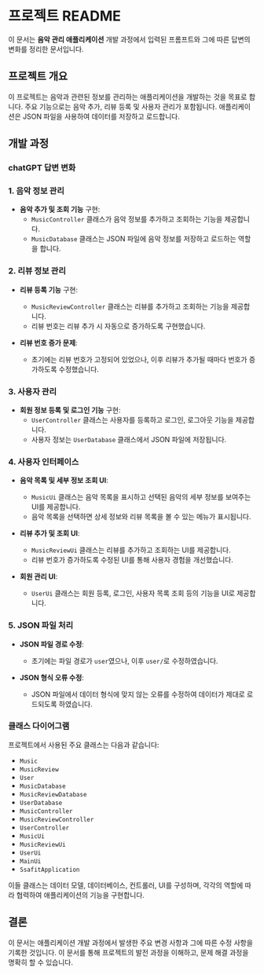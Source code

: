 # 프로젝트 README

이 문서는 **음악 관리 애플리케이션** 개발 과정에서 입력된 프롬프트와 그에 따른 답변의 변화를 정리한 문서입니다.

## 프로젝트 개요

이 프로젝트는 음악과 관련된 정보를 관리하는 애플리케이션을 개발하는 것을 목표로 합니다. 주요 기능으로는 음악 추가, 리뷰 등록 및 사용자 관리가 포함됩니다. 애플리케이션은 JSON 파일을 사용하여 데이터를 저장하고 로드합니다.

## 개발 과정
### chatGPT 답변 변화


### 1. 음악 정보 관리

- **음악 추가 및 조회 기능** 구현:
  - `MusicController` 클래스가 음악 정보를 추가하고 조회하는 기능을 제공합니다.
  - `MusicDatabase` 클래스는 JSON 파일에 음악 정보를 저장하고 로드하는 역할을 합니다.

### 2. 리뷰 정보 관리

- **리뷰 등록 기능** 구현:
  - `MusicReviewController` 클래스는 리뷰를 추가하고 조회하는 기능을 제공합니다.
  - 리뷰 번호는 리뷰 추가 시 자동으로 증가하도록 구현했습니다.

- **리뷰 번호 증가 문제**:
  - 초기에는 리뷰 번호가 고정되어 있었으나, 이후 리뷰가 추가될 때마다 번호가 증가하도록 수정했습니다.

### 3. 사용자 관리

- **회원 정보 등록 및 로그인 기능** 구현:
  - `UserController` 클래스는 사용자를 등록하고 로그인, 로그아웃 기능을 제공합니다.
  - 사용자 정보는 `UserDatabase` 클래스에서 JSON 파일에 저장됩니다.

### 4. 사용자 인터페이스

- **음악 목록 및 세부 정보 조회 UI**:
  - `MusicUi` 클래스는 음악 목록을 표시하고 선택된 음악의 세부 정보를 보여주는 UI를 제공합니다.
  - 음악 목록을 선택하면 상세 정보와 리뷰 목록을 볼 수 있는 메뉴가 표시됩니다.

- **리뷰 추가 및 조회 UI**:
  - `MusicReviewUi` 클래스는 리뷰를 추가하고 조회하는 UI를 제공합니다.
  - 리뷰 번호가 증가하도록 수정된 UI를 통해 사용자 경험을 개선했습니다.

- **회원 관리 UI**:
  - `UserUi` 클래스는 회원 등록, 로그인, 사용자 목록 조회 등의 기능을 UI로 제공합니다.

### 5. JSON 파일 처리

- **JSON 파일 경로 수정**:
  - 초기에는 파일 경로가 `user`였으나, 이후 `user/`로 수정하였습니다.

- **JSON 형식 오류 수정**:
  - JSON 파일에서 데이터 형식에 맞지 않는 오류를 수정하여 데이터가 제대로 로드되도록 하였습니다.

### 클래스 다이어그램

프로젝트에서 사용된 주요 클래스는 다음과 같습니다:

- `Music`
- `MusicReview`
- `User`
- `MusicDatabase`
- `MusicReviewDatabase`
- `UserDatabase`
- `MusicController`
- `MusicReviewController`
- `UserController`
- `MusicUi`
- `MusicReviewUi`
- `UserUi`
- `MainUi`
- `SsafitApplication`

이들 클래스는 데이터 모델, 데이터베이스, 컨트롤러, UI를 구성하며, 각각의 역할에 따라 협력하여 애플리케이션의 기능을 구현합니다.

## 결론

이 문서는 애플리케이션 개발 과정에서 발생한 주요 변경 사항과 그에 따른 수정 사항을 기록한 것입니다. 이 문서를 통해 프로젝트의 발전 과정을 이해하고, 문제 해결 과정을 명확히 할 수 있습니다.

